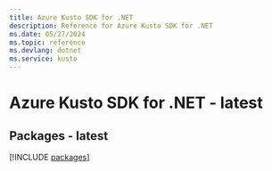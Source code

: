 ```yaml
---
title: Azure Kusto SDK for .NET
description: Reference for Azure Kusto SDK for .NET
ms.date: 05/27/2024
ms.topic: reference
ms.devlang: dotnet
ms.service: kusto
---
```

# Azure Kusto SDK for .NET - latest
## Packages - latest
[!INCLUDE [packages](kusto-index.md)]